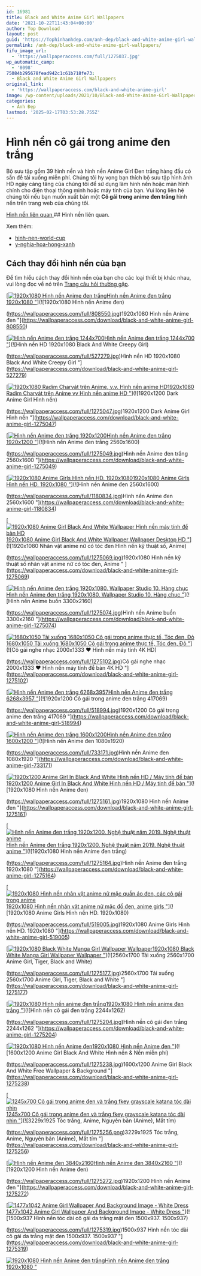 ```yaml
---
id: 16981
title: Black and White Anime Girl Wallpapers
date: '2021-10-22T11:43:04+00:00'
author: Top Download
layout: post
guid: 'https://Tophinhanhdep.com/anh-dep/black-and-white-anime-girl-wallpapers/'
permalink: /anh-dep/black-and-white-anime-girl-wallpapers/
fifu_image_url:
  - 'https://wallpaperaccess.com/full/1275037.jpg'
wp_automatic_camp:
  - '8098'
75084b295678fead942c1c61b718fe73:
  - Black and White Anime Girl Wallpapers
original_link:
  - 'https://wallpaperaccess.com/black-and-white-anime-girl'
image: /wp-content/uploads/2021/10/Black-and-White-Anime-Girl-Wallpapers.jpg
categories:
  - Ảnh Đẹp
lastmod: '2025-02-17T03:53:28.755Z'
---
```

# Hình nền cô gái trong anime đen trắng

Bộ sưu tập gồm 39 hình nền và hình nền Anime Girl Đen trắng hàng đầu có sẵn để tải xuống miễn phí. Chúng tôi hy vọng bạn thích bộ sưu tập hình ảnh HD ngày càng tăng của chúng tôi để sử dụng làm hình nền hoặc màn hình chính cho điện thoại thông minh hoặc máy tính của bạn. Vui lòng liên hệ chúng tôi nếu bạn muốn xuất bản một **Cô gái trong anime đen trắng** hình nền trên trang web của chúng tôi.

[Hình nền liên quan ](#related) ## Hình nền liên quan.

   
 Xem thêm:

   
- [hinh-nen-world-cup](https://tophinhanhdep.com/hinh-nen-dep/hinh-nen-world-cup/)
- [y-nghia-hoa-hong-xanh](https://tophinhanhdep.com/hoa-hong/y-nghia-hoa-hong-xanh/)

## Cách thay đổi hình nền của bạn

Để tìm hiểu cách thay đổi hình nền của bạn cho các loại thiết bị khác nhau, vui lòng đọc về nó trên [Trang câu hỏi thường gặp](https://tophinhanhdep.com/faq/).

  
[[![1920x1080 Hình nền Anime đen trắng](https://wallpaperaccess.com/full/1275037.jpg)Hình nền Anime đen trắng 1920x1080 "](https://wallpaperaccess.com/download/black-and-white-anime-girl-1275037)](![1920x1080 Hình nền Anime đen)

(https://wallpaperaccess.com/full/808550.jpg)1920x1080 Hình nền Anime đen "](https://wallpaperaccess.com/download/black-and-white-anime-girl-808550)

[[![Hình nền Anime đen trắng 1244x700](https://wallpaperaccess.com/full/1275043.jpg)Hình nền Anime đen trắng 1244x700 "](https://wallpaperaccess.com/download/black-and-white-anime-girl-1275043)](![Hình nền HD 1920x1080 Black And White Creepy Girl)

(https://wallpaperaccess.com/full/527279.jpg)Hình nền HD 1920x1080 Black And White Creepy Girl "](https://wallpaperaccess.com/download/black-and-white-anime-girl-527279)

[[![1920x1080 Radim Charvát trên Anime, v.v. Hình nền anime HD](https://wallpaperaccess.com/full/409646.jpg)1920x1080 Radim Charvát trên Anime vv Hình nền anime HD "](https://wallpaperaccess.com/download/black-and-white-anime-girl-409646)](![1920x1200 Dark Anime Girl Hình nền)

(https://wallpaperaccess.com/full/1275047.jpg)1920x1200 Dark Anime Girl Hình nền "](https://wallpaperaccess.com/download/black-and-white-anime-girl-1275047)

[[![Hình nền Anime đen trắng 1920x1200](https://wallpaperaccess.com/full/1275048.jpg)Hình nền Anime đen trắng 1920x1200 "](https://wallpaperaccess.com/download/black-and-white-anime-girl-1275048)](![Hình nền Anime đen trắng 2560x1600)

(https://wallpaperaccess.com/full/1275049.jpg)Hình nền Anime đen trắng 2560x1600 "](https://wallpaperaccess.com/download/black-and-white-anime-girl-1275049)

[[![1920x1080 Anime Girls Hình nền HD.  1920x1080](https://wallpaperaccess.com/full/518942.jpg)1920x1080 Anime Girls Hình nền HD. 1920x1080 "](https://wallpaperaccess.com/download/black-and-white-anime-girl-518942)](![Hình nền Anime đen 2560x1600)

(https://wallpaperaccess.com/full/1180834.jpg)Hình nền Anime đen 2560x1600 "](https://wallpaperaccess.com/download/black-and-white-anime-girl-1180834)

[[![1920x1080 Anime Girl Black And White Wallpaper Hình nền máy tính để bàn HD](https://wallpaperaccess.com/full/1275055.jpg)1920x1080 Anime Girl Black And White Wallpaper Wallpaper Desktop HD "](https://wallpaperaccess.com/download/black-and-white-anime-girl-1275055)](![1920x1080 Nhân vật anime nữ có tóc đen Hình nền kỹ thuật số, Anime)

(https://wallpaperaccess.com/full/1275069.jpg)1920x1080 Hình nền kỹ thuật số nhân vật anime nữ có tóc đen, Anime " ](https://wallpaperaccess.com/download/black-and-white-anime-girl-1275069)

[[![Hình nền Anime đen trắng 1920x1080.  Wallpaper Studio 10. Hàng chục](https://wallpaperaccess.com/full/149243.jpg)Hình nền Anime đen trắng 1920x1080. Wallpaper Studio 10. Hàng chục "](https://wallpaperaccess.com/download/black-and-white-anime-girl-149243)](![Hình nền Anime buồn 3300x2160)

(https://wallpaperaccess.com/full/1275074.jpg)Hình nền Anime buồn 3300x2160 "](https://wallpaperaccess.com/download/black-and-white-anime-girl-1275074)

[[![1680x1050 Tải xuống 1680x1050 Cô gái trong anime thực tế, Tóc đen, Đỏ](https://wallpaperaccess.com/full/1275093.png)1680x1050 Tải xuống 1680x1050 Cô gái trong anime thực tế, Tóc đen, Đỏ "](https://wallpaperaccess.com/download/black-and-white-anime-girl-1275093)](![Cô gái nghe nhạc 2000x1333 ❤ Hình nền máy tính 4K HD)

(https://wallpaperaccess.com/full/1275102.jpg)Cô gái nghe nhạc 2000x1333 ❤ Hình nền máy tính để bàn 4K HD "](https://wallpaperaccess.com/download/black-and-white-anime-girl-1275102)

[[![Hình nền Anime đen trắng 6268x3957](https://wallpaperaccess.com/full/1275114.jpg)Hình nền Anime đen trắng 6268x3957 "](https://wallpaperaccess.com/download/black-and-white-anime-girl-1275114)](![1920x1200 Cô gái trong anime đen trắng 417069)

(https://wallpaperaccess.com/full/518994.jpg)1920x1200 Cô gái trong anime đen trắng 417069 "](https://wallpaperaccess.com/download/black-and-white-anime-girl-518994)

[[![Hình nền Anime đen trắng 1600x1200](https://wallpaperaccess.com/full/1275133.jpg)Hình nền Anime đen trắng 1600x1200 "](https://wallpaperaccess.com/download/black-and-white-anime-girl-1275133)](![Hình nền Anime đen 1080x1920)

(https://wallpaperaccess.com/full/733171.jpg)Hình nền Anime đen 1080x1920 "](https://wallpaperaccess.com/download/black-and-white-anime-girl-733171)

[[![1920x1200 Anime Girl In Black And White Hình nền HD / Máy tính để bàn](https://wallpaperaccess.com/full/1275144.jpg)1920x1200 Anime Girl In Black And White Hình nền HD / Máy tính để bàn "](https://wallpaperaccess.com/download/black-and-white-anime-girl-1275144)](![1920x1080 Hình nền Anime đen)

(https://wallpaperaccess.com/full/1275161.jpg)1920x1080 Hình nền Anime đen "](https://wallpaperaccess.com/download/black-and-white-anime-girl-1275161)

[[![Hình nền Anime đen trắng 1920x1200.  Nghệ thuật năm 2019. Nghệ thuật anime](https://wallpaperaccess.com/full/149242.jpg)Hình nền Anime đen trắng 1920x1200. Nghệ thuật năm 2019. Nghệ thuật anime "](https://wallpaperaccess.com/download/black-and-white-anime-girl-149242)](![1920x1080 Hình nền Anime đen trắng)

(https://wallpaperaccess.com/full/1275164.jpg)Hình nền Anime đen trắng 1920x1080 "](https://wallpaperaccess.com/download/black-and-white-anime-girl-1275164)

[[![1920x1080 Hình nền nhân vật anime nữ mặc quần áo đen, các cô gái trong anime](https://wallpaperaccess.com/full/1275174.jpg)1920x1080 Hình nền nhân vật anime nữ mặc đồ đen, anime girls "](https://wallpaperaccess.com/download/black-and-white-anime-girl-1275174)](![1920x1080 Anime Girls Hình nền HD.  1920x1080)

(https://wallpaperaccess.com/full/519005.jpg)1920x1080 Anime Girls Hình nền HD. 1920x1080 "](https://wallpaperaccess.com/download/black-and-white-anime-girl-519005)

[[![1920x1080 Black White Manga Girl Wallpaper Wallpaper](https://wallpaperaccess.com/full/1275175.jpg)1920x1080 Black White Manga Girl Wallpaper Wallpaper "](https://wallpaperaccess.com/download/black-and-white-anime-girl-1275175)](![2560x1700 Tải xuống 2560x1700 Anime Girl, Tiger, Black and White)

(https://wallpaperaccess.com/full/1275177.jpg)2560x1700 Tải xuống 2560x1700 Anime Girl, Tiger, Black and White "](https://wallpaperaccess.com/download/black-and-white-anime-girl-1275177)

[[![1920x1080 Hình nền anime đen trắng](https://wallpaperaccess.com/full/1275201.png)1920x1080 Hình nền anime đen trắng "](https://wallpaperaccess.com/download/black-and-white-anime-girl-1275201)](![Hình nền cô gái đen trắng 2244x1262)

(https://wallpaperaccess.com/full/1275204.jpg)Hình nền cô gái đen trắng 2244x1262 "](https://wallpaperaccess.com/download/black-and-white-anime-girl-1275204)

[[![1920x1080 Hình nền Anime đen](https://wallpaperaccess.com/full/1275228.jpg)1920x1080 Hình nền Anime đen "](https://wallpaperaccess.com/download/black-and-white-anime-girl-1275228)](![1600x1200 Anime Girl Black And White Hình nền & Nền miễn phí)

(https://wallpaperaccess.com/full/1275238.jpg)1600x1200 Anime Girl Black And White Free Wallpaper &amp; Background "](https://wallpaperaccess.com/download/black-and-white-anime-girl-1275238)

[[![1245x700 Cô gái trong anime đen và trắng fkey grayscale katana tóc dài nhìn](https://wallpaperaccess.com/full/918659.jpg)1245x700 Cô gái trong anime đen và trắng fkey grayscale katana tóc dài nhìn "](https://wallpaperaccess.com/download/black-and-white-anime-girl-918659)](![3229x1925 Tóc trắng, Anime, Nguyên bản (Anime), Mắt tím)

(https://wallpaperaccess.com/full/1275256.png)3229x1925 Tóc trắng, Anime, Nguyên bản (Anime), Mắt tím "](https://wallpaperaccess.com/download/black-and-white-anime-girl-1275256)

[[![Hình nền Anime đen 3840x2160](https://wallpaperaccess.com/full/908690.jpg)Hình nền Anime đen 3840x2160 "](https://wallpaperaccess.com/download/black-and-white-anime-girl-908690)](![1920x1200 Hình nền Anime đen)

(https://wallpaperaccess.com/full/1275272.jpg)1920x1200 Hình nền Anime đen "](https://wallpaperaccess.com/download/black-and-white-anime-girl-1275272)

[[![1477x1042 Anime Girl Wallpaper And Background Image - White Dress](https://wallpaperaccess.com/full/1275305.jpg)1477x1042 Anime Girl Wallpaper And Background Image - White Dress "](https://wallpaperaccess.com/download/black-and-white-anime-girl-1275305)](![1500x937 Hình nền tóc dài cô gái da trắng mặt đen 1500x937.  1500x937)

(https://wallpaperaccess.com/full/1275319.jpg)1500x937 Hình nền tóc dài cô gái da trắng mặt đen 1500x937. 1500x937 "](https://wallpaperaccess.com/download/black-and-white-anime-girl-1275319)

[![1920x1080 Hình nền Anime đen trắng](https://wallpaperaccess.com/full/1275345.jpg)Hình nền Anime đen trắng 1920x1080 "](https://wallpaperaccess.com/download/black-and-white-anime-girl-1275345)
